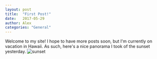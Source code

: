 ```yaml
---
layout: post
title:  "First Post!"
date:   2017-05-29
author: Alex
categories: "General"
---
```


Welcome to my site!  I hope to have more posts soon, but I'm currently on vacation in Hawaii.  As such, here's a nice panorama I took of the sunset yesterday.
![sunset](https://c1.staticflickr.com/5/4227/34591527950_e9fff4ce58_o.jpg)

